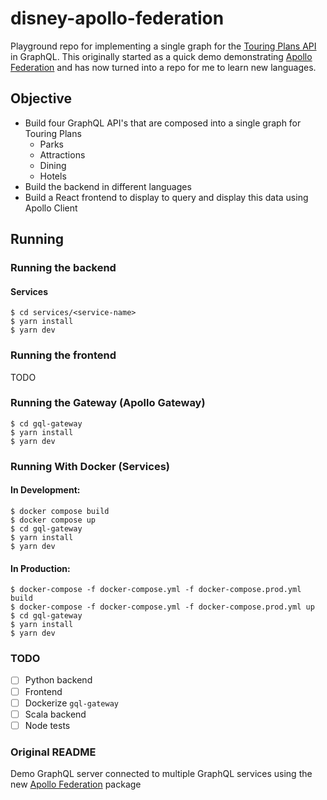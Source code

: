 # disney-apollo-federation

Playground repo for implementing a single graph for the [Touring Plans API](https://touringplans.com/api)
in GraphQL. This originally started as a quick demo demonstrating [Apollo Federation](https://www.apollographql.com/docs/federation/)
and has now turned into a repo for me to learn new languages.

## Objective

- Build four GraphQL API's that are composed into a single graph for Touring Plans
  - Parks
  - Attractions
  - Dining
  - Hotels
- Build the backend in different languages
- Build a React frontend to display to query and display this data using Apollo Client

## Running

### Running the backend

#### Services

```
$ cd services/<service-name>
$ yarn install
$ yarn dev
```

### Running the frontend

TODO

### Running the Gateway (Apollo Gateway)

```
$ cd gql-gateway
$ yarn install
$ yarn dev
```

### Running With Docker (Services)
#### In Development:
```
$ docker compose build
$ docker compose up
$ cd gql-gateway
$ yarn install
$ yarn dev
```

#### In Production:
```
$ docker-compose -f docker-compose.yml -f docker-compose.prod.yml build
$ docker-compose -f docker-compose.yml -f docker-compose.prod.yml up
$ cd gql-gateway
$ yarn install
$ yarn dev
```

### TODO

- [ ] Python backend
- [ ] Frontend
- [ ] Dockerize `gql-gateway`
- [ ] Scala backend
- [ ] Node tests

### Original README

Demo GraphQL server connected to multiple GraphQL services using the new [Apollo Federation](https://blog.apollographql.com/apollo-federation-f260cf525d21) package
